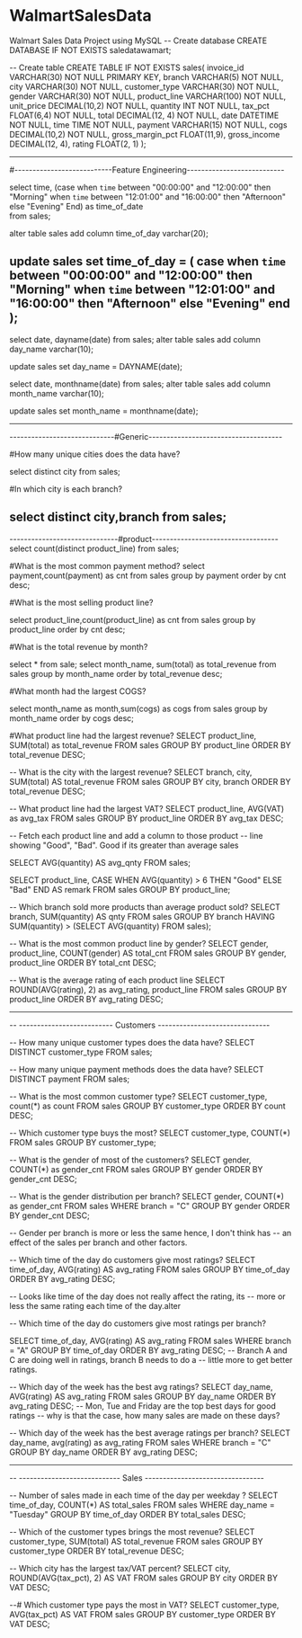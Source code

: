 # WalmartSalesData
Walmart Sales Data Project using MySQL
-- Create database
CREATE  DATABASE IF NOT EXISTS saledatawamart;


-- Create table
CREATE TABLE IF NOT EXISTS sales(
    invoice_id VARCHAR(30) NOT NULL PRIMARY KEY,
    branch VARCHAR(5) NOT NULL,
    city VARCHAR(30) NOT NULL,
    customer_type VARCHAR(30) NOT NULL,
    gender VARCHAR(30) NOT NULL,
    product_line VARCHAR(100) NOT NULL,
    unit_price DECIMAL(10,2) NOT NULL,
    quantity INT NOT NULL,
    tax_pct FLOAT(6,4) NOT NULL,
    total DECIMAL(12, 4) NOT NULL,
    date DATETIME NOT NULL,
    time TIME NOT NULL,
    payment VARCHAR(15) NOT NULL,
    cogs DECIMAL(10,2) NOT NULL,
    gross_margin_pct FLOAT(11,9),
    gross_income DECIMAL(12, 4),
    rating FLOAT(2, 1)
);

-------------------------------------------------------------------------
#---------------------------Feature Engineering---------------------------

select time,
(case 
 when `time` between "00:00:00" and "12:00:00" then "Morning"
 when `time` between "12:01:00" and "16:00:00" then "Afternoon"
 else "Evening"
 End) as time_of_date     
from sales; 

alter table sales add column time_of_day varchar(20); 
 
update sales
set time_of_day  = (
case
    when `time` between "00:00:00" and "12:00:00" then "Morning"
    when `time` between "12:01:00" and "16:00:00" then "Afternoon"
    else "Evening"
 end
 );
----------------------------------------------------------------------------- 

select 
       date,
       dayname(date) 
from sales;
alter table sales add column day_name varchar(10);

update sales
set day_name = DAYNAME(date);

select date,
monthname(date)
from sales;
alter table sales add column month_name varchar(10);

update sales
set month_name = monthname(date);

-------------------------------------------------------------------------
-----------------------------#Generic-------------------------------------

#How many unique cities does the data have?

select distinct city 
from sales;

#In which city is each branch?

select distinct city,branch
from sales; 
-------------------------------------------------------------------------
------------------------------#product-----------------------------------
select  count(distinct product_line)
from sales;																								

#What is the most common payment method?
select payment,count(payment) as cnt
from sales
group by payment
order by cnt desc;

#What is the most selling product line?

select product_line,count(product_line) as cnt
from sales
group by product_line
order by cnt desc;

#What is the total revenue by month?     

select * from sale;
select month_name, sum(total) as total_revenue
from sales
group by month_name
order by total_revenue desc;


#What month had the largest COGS?

select month_name as month,sum(cogs) as cogs
from sales
group by month_name
order by cogs desc;

   #What product line had the largest revenue?
SELECT
 	product_line,
	SUM(total) as total_revenue
FROM sales
GROUP BY product_line
ORDER BY total_revenue DESC;

-- What is the city with the largest revenue?
SELECT
	branch,
	city,
	SUM(total) AS total_revenue
FROM sales
GROUP BY city, branch 
ORDER BY total_revenue DESC;


-- What product line had the largest VAT?
SELECT
	product_line,
	AVG(VAT) as avg_tax
FROM sales
GROUP BY product_line
ORDER BY avg_tax DESC;


-- Fetch each product line and add a column to those product 
-- line showing "Good", "Bad". Good if its greater than average sales

SELECT 
	AVG(quantity) AS avg_qnty
FROM sales;

SELECT
	product_line,
	CASE
		WHEN AVG(quantity) > 6 THEN "Good"
        ELSE "Bad"
    END AS remark
FROM sales
GROUP BY product_line;


-- Which branch sold more products than average product sold?
SELECT 
	branch, 
    SUM(quantity) AS qnty
FROM sales
GROUP BY branch
HAVING SUM(quantity) > (SELECT AVG(quantity) FROM sales);


-- What is the most common product line by gender?
SELECT
	gender,
    product_line,
    COUNT(gender) AS total_cnt
FROM sales
GROUP BY gender, product_line
ORDER BY total_cnt DESC;

-- What is the average rating of each product line
SELECT
	ROUND(AVG(rating), 2) as avg_rating,
    product_line
FROM sales
GROUP BY product_line
ORDER BY avg_rating DESC;


-- --------------------------------------------------------------------
-- -------------------------- Customers -------------------------------


-- How many unique customer types does the data have?
SELECT
	DISTINCT customer_type
FROM sales;

-- How many unique payment methods does the data have?
SELECT
	DISTINCT payment
FROM sales;


-- What is the most common customer type?
SELECT
	customer_type,
	count(*) as count
FROM sales
GROUP BY customer_type
ORDER BY count DESC;

-- Which customer type buys the most?
SELECT
	customer_type,
    COUNT(*)
FROM sales
GROUP BY customer_type;


-- What is the gender of most of the customers?
SELECT
	gender,
	COUNT(*) as gender_cnt
FROM sales
GROUP BY gender
ORDER BY gender_cnt DESC;

-- What is the gender distribution per branch?
SELECT
	gender,
	COUNT(*) as gender_cnt
FROM sales
WHERE branch = "C"
GROUP BY gender
ORDER BY gender_cnt DESC;

-- Gender per branch is more or less the same hence, I don't think has
-- an effect of the sales per branch and other factors.

-- Which time of the day do customers give most ratings?
SELECT
	time_of_day,
	AVG(rating) AS avg_rating
FROM sales
GROUP BY time_of_day
ORDER BY avg_rating DESC;

-- Looks like time of the day does not really affect the rating, its
-- more or less the same rating each time of the day.alter


-- Which time of the day do customers give most ratings per branch?

SELECT
	time_of_day,
	AVG(rating) AS avg_rating
FROM sales
WHERE branch = "A"
GROUP BY time_of_day
ORDER BY avg_rating DESC;
-- Branch A and C are doing well in ratings, branch B needs to do a 
-- little more to get better ratings.


-- Which day of the week has the best avg ratings?
SELECT
	day_name,
	AVG(rating) AS avg_rating
FROM sales
GROUP BY day_name 
ORDER BY avg_rating DESC;
-- Mon, Tue and Friday are the top best days for good ratings
-- why is that the case, how many sales are made on these days?



-- Which day of the week has the best average ratings per branch?
SELECT 
	day_name,
	avg(rating) as avg_rating
FROM sales
WHERE branch = "C"
GROUP BY day_name
ORDER BY avg_rating DESC;

-- --------------------------------------------------------------------
-- ---------------------------- Sales ---------------------------------


-- Number of sales made in each time of the day per weekday ?
SELECT
	time_of_day,
	COUNT(*) AS total_sales
FROM sales
WHERE day_name = "Tuesday"
GROUP BY time_of_day 
ORDER BY total_sales DESC;

-- Which of the customer types brings the most revenue?
SELECT
	customer_type,
	SUM(total) AS total_revenue
FROM sales
GROUP BY customer_type
ORDER BY total_revenue DESC;

-- Which city has the largest tax/VAT percent?
SELECT
	city,
    ROUND(AVG(tax_pct), 2) AS VAT
FROM sales
GROUP BY city 
ORDER BY VAT DESC;

--# Which customer type pays the most in VAT?
SELECT
	customer_type,
	AVG(tax_pct) AS VAT
FROM sales
GROUP BY customer_type
ORDER BY VAT DESC;
